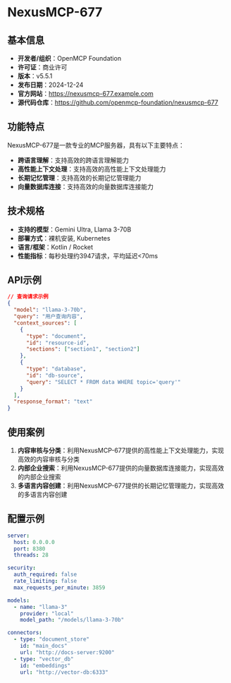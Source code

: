 # NexusMCP-677

## 基本信息

- **开发者/组织**：OpenMCP Foundation
- **许可证**：商业许可
- **版本**：v5.5.1
- **发布日期**：2024-12-24
- **官方网站**：https://nexusmcp-677.example.com
- **源代码仓库**：https://github.com/openmcp-foundation/nexusmcp-677

## 功能特点

NexusMCP-677是一款专业的MCP服务器，具有以下主要特点：

- **跨语言理解**：支持高效的跨语言理解能力
- **高性能上下文处理**：支持高效的高性能上下文处理能力
- **长期记忆管理**：支持高效的长期记忆管理能力
- **向量数据库连接**：支持高效的向量数据库连接能力


## 技术规格

- **支持的模型**：Gemini Ultra, Llama 3-70B
- **部署方式**：裸机安装, Kubernetes
- **语言/框架**：Kotlin / Rocket
- **性能指标**：每秒处理约3947请求，平均延迟<70ms

## API示例

```json
// 查询请求示例
{
  "model": "llama-3-70b",
  "query": "用户查询内容",
  "context_sources": [
    {
      "type": "document",
      "id": "resource-id",
      "sections": ["section1", "section2"]
    },
    {
      "type": "database",
      "id": "db-source",
      "query": "SELECT * FROM data WHERE topic='query'"
    }
  ],
  "response_format": "text"
}
```

## 使用案例

1. **内容审核与分类**：利用NexusMCP-677提供的高性能上下文处理能力，实现高效的内容审核与分类
2. **内部企业搜索**：利用NexusMCP-677提供的向量数据库连接能力，实现高效的内部企业搜索
3. **多语言内容创建**：利用NexusMCP-677提供的长期记忆管理能力，实现高效的多语言内容创建


## 配置示例

```yaml
server:
  host: 0.0.0.0
  port: 8380
  threads: 28

security:
  auth_required: false
  rate_limiting: false
  max_requests_per_minute: 3859

models:
  - name: "llama-3"
    provider: "local"
    model_path: "/models/llama-3-70b"

connectors:
  - type: "document_store"
    id: "main_docs"
    url: "http://docs-server:9200"
  - type: "vector_db"
    id: "embeddings"
    url: "http://vector-db:6333"
```